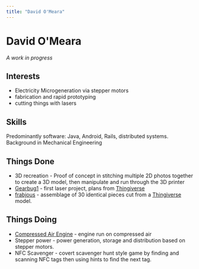 ```yaml
---
title: "David O'Meara"
---
```

# David O'Meara

*A work in progress*

## Interests

-   Electricity Microgeneration via stepper motors
-   fabrication and rapid prototyping
-   cutting things with lasers

## Skills

Predominantly software: Java, Android, Rails, distributed systems. Background in Mechanical Engineering

## Things Done

-   3D recreation - Proof of concept in stitching multiple 2D photos together to create a 3D model, then manipulate and run through the 3D printer
-   [Gearbug1](/projects/gearbug1) - first laser project, plans from [Thingiverse](http://www.thingiverse.com/thing:31426)
-   [frabjous](/projects/frabjous) - assemblage of 30 identical pieces cut from a [Thingiverse](http://www.thingiverse.com/thing:724) model.

## Things Doing

-   [Compressed Air Engine](/projects/airengine) - engine run on compressed air
-   Stepper power - power generation, storage and distribution based on stepper motors.
-   NFC Scavenger - covert scavenger hunt style game by finding and scanning NFC tags then using hints to find the next tag.
